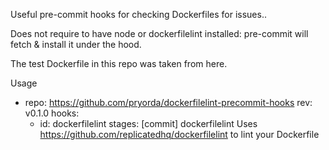 Useful pre-commit hooks for checking Dockerfiles for issues..

Does not require to have node or dockerfilelint installed: pre-commit will fetch & install it under the hood.

The test Dockerfile in this repo was taken from here.

Usage
- repo: https://github.com/pryorda/dockerfilelint-precommit-hooks
  rev: v0.1.0
  hooks:
  - id: dockerfilelint
    stages: [commit]
dockerfilelint
Uses https://github.com/replicatedhq/dockerfilelint to lint your Dockerfile
